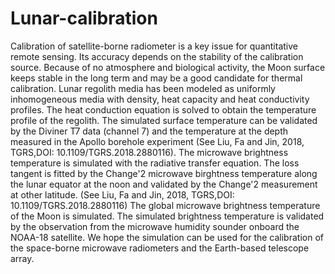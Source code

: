 # Lunar-calibration
Calibration of satellite-borne radiometer is a key issue for quantitative remote sensing. Its accuracy depends on the stability of the calibration source. Because of no atmosphere and biological activity, the Moon surface keeps stable in the long term and may be a good candidate for thermal calibration.
Lunar regolith media has been modeled as uniformly inhomogeneous media with density, heat capacity and heat conductivity profiles. The heat conduction equation is solved to obtain the temperature profile of the regolith. The simulated surface temperature can be validated by the Diviner T7 data (channel 7) and the temperature at the depth measured in the Apollo borehole experiment (See Liu, Fa and Jin, 2018, TGRS,DOI: 10.1109/TGRS.2018.2880116). The microwave brightness temperature is simulated with the radiative transfer equation. The loss tangent is fitted by the Change'2 microwave birghtness temperature along the lunar equator at the noon and validated by the Change'2 measurement at other latitude. (See Liu, Fa and Jin, 2018, TGRS,DOI: 10.1109/TGRS.2018.2880116)
The global microwave brightness temperature of the Moon is simulated. The simulated brightness temperature is validated by the observation from the microwave humidity sounder onboard the NOAA-18 satellite. We hope the simulation can be used for the calibration of the space-borne microwave radiometers and the Earth-based telescope array.
